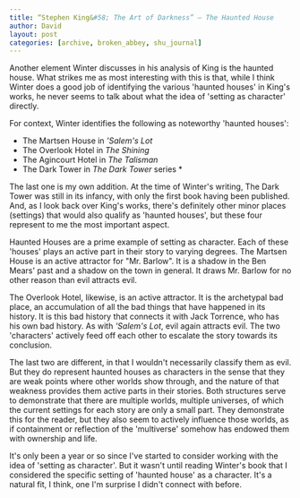 ```yaml
---
title: “Stephen King&#58; The Art of Darkness” – The Haunted House
author: David
layout: post
categories: [archive, broken_abbey, shu_journal]
---
```


Another element Winter discusses in his analysis of King is the haunted house.
What strikes me as most interesting with this is that, while I think Winter does
a good job of identifying the various 'haunted houses' in King's works, he never
seems to talk about what the idea of 'setting as character' directly.

For context, Winter identifies the following as noteworthy 'haunted houses':

- The Martsen House in _'Salem's Lot_
- The Overlook Hotel in _The Shining_
- The Agincourt Hotel in _The Talisman_
- The Dark Tower in _The Dark Tower_ series \*

The last one is my own addition. At the time of Winter's writing, The Dark Tower
was still in its infancy, with only the first book having been published. And,
as I look back over King's works, there's definitely other minor places
(settings) that would also qualify as 'haunted houses', but these four represent
to me the most important aspect.

Haunted Houses are a prime example of setting as character. Each of these
'houses' plays an active part in their story to varying degrees. The Martsen
House is an active attractor for "Mr. Barlow". It is a shadow in the Ben Mears'
past and a shadow on the town in general. It draws Mr. Barlow for no other
reason than evil attracts evil.

The Overlook Hotel, likewise, is an active attractor. It is the archetypal bad
place, an accumulation of all the bad things that have happened in its history.
It is this bad history that connects it with Jack Torrence, who has his own bad
history. As with _'Salem's Lot_, evil again attracts evil. The two 'characters'
actively feed off each other to escalate the story towards its conclusion.

The last two are different, in that I wouldn't necessarily classify them as
evil. But they do represent haunted houses as characters in the sense that they
are weak points where other worlds show through, and the nature of that weakness
provides them active parts in their stories. Both structures serve to
demonstrate that there are multiple worlds, multiple universes, of which the
current settings for each story are only a small part. They demonstrate this for
the reader, but they also seem to actively influence those worlds, as if
containment or reflection of the 'multiverse' somehow has endowed them with
ownership and life.

It's only been a year or so since I've started to consider working with the idea
of 'setting as character'. But it wasn't until reading Winter's book that I
considered the specific setting of 'haunted house' as a character. It's a
natural fit, I think, one I'm surprise I didn't connect with before.
